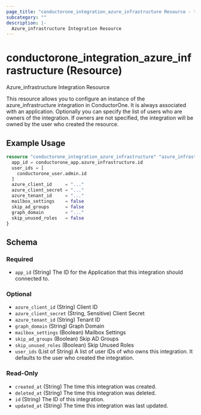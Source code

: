 ```yaml
---
page_title: "conductorone_integration_azure_infrastructure Resource - terraform-provider-conductorone"
subcategory: ""
description: |-
  Azure_infrastructure Integration Resource
---
```


# conductorone_integration_azure_infrastructure (Resource)

Azure_infrastructure Integration Resource

This resource allows you to configure an instance of the azure_infrastructure integration in ConductorOne.
It is always associated with an application. Optionally you can specify the list of users who are owners of the integration.
If owners are not specified, the integration will be owned by the user who created the resource.

## Example Usage

```terraform
resource "conductorone_integration_azure_infrastructure" "azure_infrastructure" {
  app_id = conductorone_app.azure_infrastructure.id
  user_ids = [
    conductorone_user.admin.id
  ]
  azure_client_id     = "..."
  azure_client_secret = "..."
  azure_tenant_id     = "..."
  mailbox_settings    = false
  skip_ad_groups      = false
  graph_domain        = "..."
  skip_unused_roles   = false
}
```

<!-- schema generated by tfplugindocs -->
## Schema

### Required

- `app_id` (String) The ID for the Application that this integration should connected to.

### Optional

- `azure_client_id` (String) Client ID
- `azure_client_secret` (String, Sensitive) Client Secret
- `azure_tenant_id` (String) Tenant ID
- `graph_domain` (String) Graph Domain
- `mailbox_settings` (Boolean) Mailbox Settings
- `skip_ad_groups` (Boolean) Skip AD Groups
- `skip_unused_roles` (Boolean) Skip Unused Roles
- `user_ids` (List of String) A list of user IDs of who owns this integration. It defaults to the user who created the integration.

### Read-Only

- `created_at` (String) The time this integration was created.
- `deleted_at` (String) The time this integration was deleted.
- `id` (String) The ID of this integration.
- `updated_at` (String) The time this integration was last updated.
